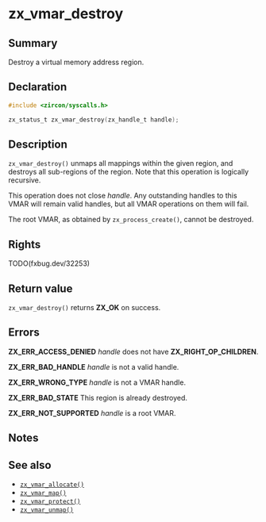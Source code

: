 <!-- Generated by zircon/scripts/update-docs-from-fidl, do not edit! -->
# zx_vmar_destroy

## Summary

Destroy a virtual memory address region.

## Declaration

```c
#include <zircon/syscalls.h>

zx_status_t zx_vmar_destroy(zx_handle_t handle);
```

## Description

`zx_vmar_destroy()` unmaps all mappings within the given region, and destroys
all sub-regions of the region.  Note that this operation is logically recursive.

This operation does not close *handle*.  Any outstanding handles to this
VMAR will remain valid handles, but all VMAR operations on them will fail.

The root VMAR, as obtained by `zx_process_create()`, cannot be destroyed.

## Rights

TODO(fxbug.dev/32253)

## Return value

`zx_vmar_destroy()` returns **ZX_OK** on success.

## Errors

**ZX_ERR_ACCESS_DENIED** *handle* does not have **ZX_RIGHT_OP_CHILDREN**.

**ZX_ERR_BAD_HANDLE**  *handle* is not a valid handle.

**ZX_ERR_WRONG_TYPE**  *handle* is not a VMAR handle.

**ZX_ERR_BAD_STATE**  This region is already destroyed.

**ZX_ERR_NOT_SUPPORTED** *handle* is a root VMAR.

## Notes

## See also

 - [`zx_vmar_allocate()`]
 - [`zx_vmar_map()`]
 - [`zx_vmar_protect()`]
 - [`zx_vmar_unmap()`]

[`zx_vmar_allocate()`]: vmar_allocate.md
[`zx_vmar_map()`]: vmar_map.md
[`zx_vmar_protect()`]: vmar_protect.md
[`zx_vmar_unmap()`]: vmar_unmap.md

